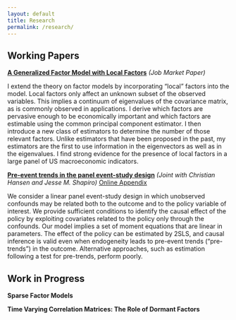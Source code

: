 ```yaml
---
layout: default
title: Research
permalink: /research/
---
```


## Working Papers
<a href="https://docs.google.com/gview?url=https://simonfreyaldenhoven.github.io/papers/Freyaldenhoven_JMP.pdf&embedded=true" target="_blank"><strong>A Generalized Factor Model with Local Factors</strong></a> _(Job Market Paper)_ 

I extend the theory on factor models by incorporating “local” factors into the model. Local factors only affect an unknown subset of the observed variables. This implies a continuum of eigenvalues of the covariance matrix, as is commonly observed in applications. I derive which factors are pervasive enough to be economically important and which factors are estimable using the common principal component estimator. I then introduce a new class of estimators to determine the number of those relevant factors. Unlike estimators that have been proposed in the past, my estimators are the first to use information in the eigenvectors as well as in the eigenvalues. I find strong evidence for the presence of local factors in a large panel of US macroeconomic indicators.

<a href="https://docs.google.com/gview?url=https://simonfreyaldenhoven.github.io/papers/pretrends.pdf&embedded=true" target="_blank"><strong>Pre-event trends in the panel event-study design</strong></a> _(Joint with Christian Hansen and Jesse M. Shapiro)_  <a href="https://docs.google.com/gview?url=https://simonfreyaldenhoven.github.io/papers/pretrends_appendix.pdf&embedded=true" target="_blank">Online Appendix</a>

We consider a linear panel event-study design in which unobserved confounds may be related both to the outcome and to the policy variable of interest. We provide sufficient conditions to identify the causal effect of the policy by exploiting covariates related to the policy only through the confounds. Our model implies a set of moment equations that are linear in parameters. The effect of the policy can be estimated by 2SLS, and causal inference is valid even when endogeneity leads to pre-event trends (“pre-trends”) in the outcome. Alternative approaches, such as estimation following a test for pre-trends, perform poorly.

## Work in Progress

**Sparse Factor Models**

**Time Varying Correlation Matrices: The Role of Dormant Factors**
